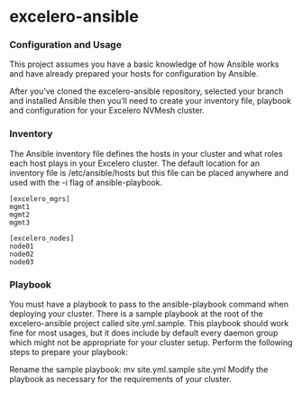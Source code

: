 # excelero-ansible

### Configuration and Usage
This project assumes you have a basic knowledge of how Ansible works and have
already prepared your hosts for configuration by Ansible.

After you’ve cloned the excelero-ansible repository, selected your branch and
installed Ansible then you’ll need to create your inventory file, playbook and
configuration for your Excelero NVMesh cluster.


### Inventory

The Ansible inventory file defines the hosts in your cluster and what roles
each host plays in your Excelero cluster. The default location for an inventory
file is /etc/ansible/hosts but this file can be placed anywhere and used with
the -i flag of ansible-playbook.

```
[excelero_mgrs]
mgmt1
mgmt2
mgmt3

[excelero_nodes]
node01
node02
node03
```

### Playbook
You must have a playbook to pass to the ansible-playbook command when deploying your cluster. There is a sample playbook at the root of the excelero-ansible project called site.yml.sample. This playbook should work fine for most usages, but it does include by default every daemon group which might not be appropriate for your cluster setup. Perform the following steps to prepare your playbook:

Rename the sample playbook: mv site.yml.sample site.yml
Modify the playbook as necessary for the requirements of your cluster.
